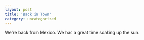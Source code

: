 ```yaml
---
layout: post
title: 'Back in Town'
category: uncategorized
---
```


We're back from Mexico.  We had a great time soaking up the sun.
